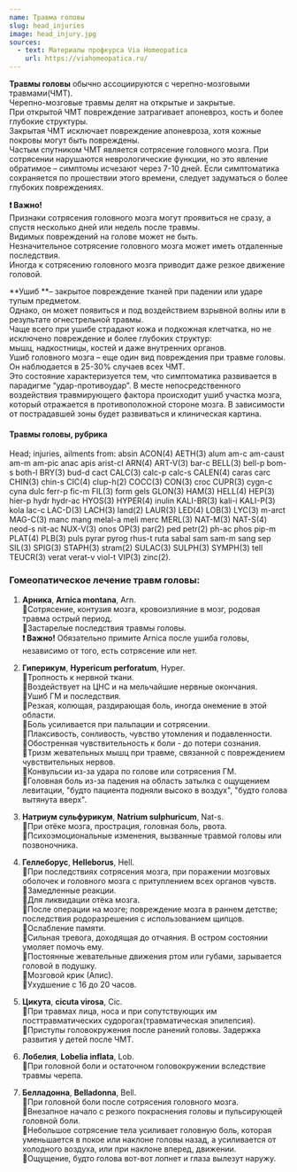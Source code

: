 ```yaml
---
name: Травма головы
slug: head_injuries
image: head_injury.jpg
sources:
  - text: Материалы профкурса Via Homeopatica
    url: https://viahomeopatica.ru/
---
```

**Травмы головы** обычно ассоциируются с черепно-мозговыми травмами(ЧМТ).<br>
Черепно-мозговые травмы делят на открытые и закрытые. <br>
При открытой ЧМТ повреждение затрагивает апоневроз, кость и более глубокие структуры. <br>
Закрытая ЧМТ исключает повреждение апоневроза, хотя кожные покровы могут быть повреждены.<br>
Частым спутником ЧМТ является сотрясение головного мозга. При сотрясении нарушаются неврологические функции, но это явление
обратимое – симптомы исчезают через 7-10 дней. Если симптоматика сохраняется по прошествии этого времени, следует задуматься о более
глубоких повреждениях.<br>

**❗️ Важно!**<br>
Признаки сотрясения головного мозга могут проявиться не сразу, а спустя несколько дней или недель после травмы.<br>
Видимых повреждений на голове может не быть.<br>
Незначительное сотрясение головного мозга может иметь отдаленные последствия.<br>
Иногда к сотрясению головного мозга приводит даже резкое движение головой.<br>

**Ушиб **– закрытое повреждение тканей при падении или ударе тупым предметом.<br>
Однако, он может появиться и под воздействием взрывной волны или в результате огнестрельной травмы. <br>
Чаще всего при ушибе страдают кожа и подкожная клетчатка, но не исключено повреждение и более глубоких структур:<br>
мышц, надкостницы, костей и даже внутренних органов.<br>
Ушиб головного мозга – еще один вид повреждения при травме головы. Он наблюдается в 25-30% случаев всех ЧМТ.<br>
Это состояние характеризуется тем, что симптоматика развивается в парадигме “удар-противоудар”. В месте непосредственного воздействия
травмирующего фактора происходит ушиб участка мозга, который отражается в противоположной стороне мозга. В зависимости от пострадавшей зоны будет
развиваться и клиническая картина.<br>

#### Травмы головы, рубрика

Head; injuries, ailments from: absin ACON(4) AETH(3) alum am-c am-caust
am-m am-pic anac apis arist-cl ARN(4) ART-V(3) bar-c BELL(3) bell-p bom-s
both-l BRY(3) bud-d cact CALC(3) calc-p calc-s CALEN(4) caras carc CHIN(3)
chin-s CIC(4) clup-h(2) COCC(3) CON(3) croc CUPR(3) cygn-c cyna dulc ferr-p
fic-m FIL(3) form gels GLON(3) HAM(3) HELL(4) HEP(3) hier-p hydr hydr-ac
HYOS(3) HYPER(4) inulin KALI-BR(3) kali-i KALI-P(3) kola lac-c LAC-D(3)
LACH(3) land(2) LAUR(3) LED(4) LOB(3) LYC(3) m-arct MAG-C(3) manc mang
melal-a meli merc MERL(3) NAT-M(3) NAT-S(4) neod-s nit-ac NUX-V(3) onos
OP(3) par(2) ped petr(2) ph-ac phos pip-m PLAT(4) PLB(3) puls pyrar pyrog
rhus-t ruta sabal sam sam-m sang sep SIL(3) SPIG(3) STAPH(3) stram(2) SULAC(3) 
SULPH(3) SYMPH(3) tell TEUCR(3) verat verat-v viol-t VIP(3) zinc(2).

### Гомеопатическое лечение травм головы:

1. **Арника**, **Arnica montana**, Arn.<br>
🔹Сотрясение, контузия мозга, кровоизлияние в мозг, родовая травма острый период. <br>
🔹Застарелые последствия травмы головы.<br>
**❗️ Важно!** Обязательно примите Arnica после ушиба головы, независимо от того, есть сотрясение или нет.

2. **Гиперикум**, **Hypericum perforatum**, Hyper.<br> 
🔹Тропность к нервной ткани.<br>
🔹Воздействует на ЦНС и на мельчайшие нервные окончания.<br>
🔹Ушиб ГМ и последствия.<br>
🔹Резкая, колющая, раздирающая боль, иногда онемение в этой области.<br>
🔹Боль усиливается при пальпации и сотрясении.<br>
🔹Плаксивость, сонливость, чувство утомления и подавленности.<br>
🔹Обостренная чувствительность к боли - до потери сознания.<br>
🔹Тризм жевательных мышц при травме, связанной с повреждением чувствительных нервов.<br>
🔹Конвульсии из-за удара по голове или сотрясения ГМ.<br>
🔹Головная боль из-за падения на область затылка с ощущением левитации, "будто пациента подняли высоко в воздух", "будто голова вытянута вверх".

3. **Натриум сульфурикум**, **Natrium sulphuricum**, Nat-s.<br> 
🔹При отёке мозга, прострация, головная боль, рвота.<br>
🔹Психоэмоциональные изменения, вызванные травмой головы или позвоночника.

4. **Геллеборус**, **Helleborus**, Hell.<br> 
🔹При последствиях сотрясения мозга, при поражении мозговых оболочек и головного мозга с притуплением всех органов чувств.<br>
🔹Замедленные реакции.<br>
🔹Для ликвидации отёка мозга.<br>
🔹После операции на мозге; повреждение мозга в раннем детстве; последствия родоразрешения с использованием щипцов.<br>
🔹Ослабление памяти.<br> 
🔹Сильная тревога, доходящая до отчаяния. В остром состоянии умоляет помочь ему.<br>
🔹Постоянные жевательные движения ртом или губами, зарывается головой в подушку.<br> 
🔹Мозговой крик (Апис).<br>
🔹Ухудшение с 16 до 20 часов. 

5. **Цикута**, **cicuta virosa**, Cic.<br> 
🔹При травмах лица, носа и при сопутствующих им посттравматических судорогах(травматическая эпилепсия).<br> 
🔹Приступы головокружения после ранений головы. Задержка развития у детей после ЧМТ.

6. **Лобелия**, **Lobelia inflata**, Lob.<br> 
🔹При головной боли и остаточном головокружении вследствие травмы черепа.

7. **Белладонна**, **Belladonna**, Bell.<br> 
🔹При головной боли после сотрясения головного мозга.<br> 
🔹Внезапное начало с резкого покраснения головы и пульсирующей головной боли.<br>
🔹Небольшое сотрясение тела усиливает головную боль, которая уменьшается в покое или наклоне головы назад, а
усиливается от холодного воздуха, или при наклоне вперед, движении.<br>
🔹Ощущение, будто голова вот-вот лопнет и глаза вылезут наружу.
